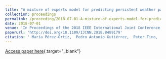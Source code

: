 ```yaml
---
title: "A mixture of experts model for predicting persistent weather patterns"
collection: proceedings
permalink: /proceeding/2018-07-01-A-mixture-of-experts-model-for-predicting-persistent-weather-patterns
date: 2018-07-01
venue: 'In Proceedings of the 2018 IEEE International Joint Conference on Neural Networks (IJCNN 2018)'
paperurl: 'http://doi.org/10.1109/IJCNN.2018.8489179'
citation: ' María Pérez-Ortiz,  Pedro Antonio Gutiérrez,  Peter Tino,  Carlos Casanova-Mateo,  Sancho Salcedo-Sanz, &quot;A mixture of experts model for predicting persistent weather patterns.&quot; In Proceedings of the 2018 IEEE International Joint Conference on Neural Networks (IJCNN 2018), 2018, Rio (Brazil), pp.5714--5721.'
---
```

[Access paper here](http://doi.org/10.1109/IJCNN.2018.8489179){:target="_blank"}
